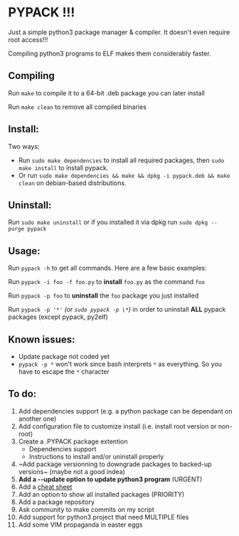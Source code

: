 # PYPACK !!!
Just a simple python3 package manager & compiler. It doesn't even require root access!!!

Compiling python3 programs to ELF makes them considerably faster.

Compiling
---------
Run `make` to compile it to a 64-bit .deb package you can later install

Run `make clean` to remove all compiled binaries

Install:
--------
Two ways:
- Run `sudo make dependencies` to install all required packages, then `sudo make install` to install pypack.
- Or run `sudo make dependencies && make && dpkg -i pypack.deb && make clean` on debian-based distributions.

Uninstall:
---------
Run `sudo make uninstall` or if you installed it via dpkg run `sudo dpkg --purge pypack`

Usage:
------
Run `pypack -h` to get all commands. Here are a few basic examples:

Run `pypack -i foo -f foo.py` to **install** `foo.py` as the command `foo`

Run `pypack -p foo` to **uninstall** the `foo` package you just installed

Run `pypack -p '*'` *(or `sudo pypack -p \*`)* in order to uninstall **ALL** pypack packages (except pypack, py2elf)

Known issues:
------------
- Update package not coded yet
- `pypack -p *` won't work since bash interprets `*` as everything. So you have to escape the `*` character

To do:
------
1. Add dependencies support (e.g. a python package can be dependant on another one)
3. Add configuration file to customize install (i.e. install root version or non-root)
4. Create a .PYPACK package extention
    - Dependencies support
    - Instructions to install and/or uninstall properly
5. ~Add package versionning to downgrade packages to backed-up versions~ (maybe not a good indea)
7. **Add a --update option to update python3 program** (URGENT)
8. Add a [cheat sheet](cheat_sheet.md)
9. Add an option to show all installed packages (PRIORITY)
10. Add a package repository
11. Ask community to make commits on my script
12. Add support for python3 project that need MULTIPLE files
13. Add some VIM propaganda in easter eggs




